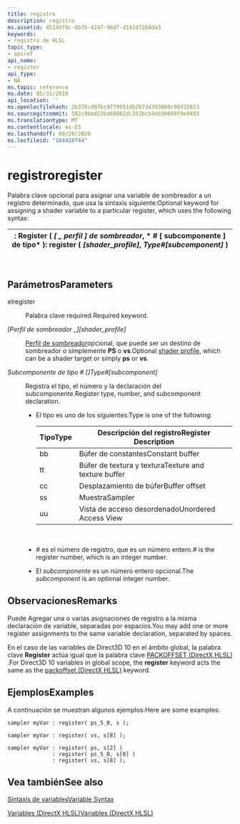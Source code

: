```yaml
---
title: registro
description: registro
ms.assetid: 45149f8c-8b76-4247-98d7-d141d7268da3
keywords:
- registro de HLSL
topic_type:
- apiref
api_name:
- register
api_type:
- NA
ms.topic: reference
ms.date: 05/31/2018
api_location: ''
ms.openlocfilehash: 2b378cd97bc9779951d62873d393009c98d32823
ms.sourcegitcommit: 592c9bbd22ba69802dc353bcb5eb30699f9e9403
ms.translationtype: MT
ms.contentlocale: es-ES
ms.lasthandoff: 08/20/2020
ms.locfileid: "104420744"
---
```

# <a name="register"></a><span data-ttu-id="3e412-104">registro</span><span class="sxs-lookup"><span data-stu-id="3e412-104">register</span></span>

<span data-ttu-id="3e412-105">Palabra clave opcional para asignar una variable de sombreador a un registro determinado, que usa la sintaxis siguiente:</span><span class="sxs-lookup"><span data-stu-id="3e412-105">Optional keyword for assigning a shader variable to a particular register, which uses the following syntax:</span></span>



| <span data-ttu-id="3e412-106">: Register ( *\[ \_ perfil \] de sombreador*, \* \# \[ subcomponente \] de tipo\* )</span><span class="sxs-lookup"><span data-stu-id="3e412-106">: register ( *\[shader\_profile\]*, *Type\#\[subcomponent\]* )</span></span> |
|----------------------------------------------------------------|



 

## <a name="parameters"></a><span data-ttu-id="3e412-107">Parámetros</span><span class="sxs-lookup"><span data-stu-id="3e412-107">Parameters</span></span>

<dl> <dt>

<span data-ttu-id="3e412-108"><span id="register"></span><span id="REGISTER"></span>el</span><span class="sxs-lookup"><span data-stu-id="3e412-108"><span id="register"></span><span id="REGISTER"></span>register</span></span>
</dt> <dd>

<span data-ttu-id="3e412-109">Palabra clave required.</span><span class="sxs-lookup"><span data-stu-id="3e412-109">Required keyword.</span></span>

</dd> <dt>

<span data-ttu-id="3e412-110"><span id="_shader_profile_"></span><span id="_SHADER_PROFILE_"></span>*\[Perfil de sombreador \_\]*</span><span class="sxs-lookup"><span data-stu-id="3e412-110"><span id="_shader_profile_"></span><span id="_SHADER_PROFILE_"></span>*\[shader\_profile\]*</span></span>
</dt> <dd>

<span data-ttu-id="3e412-111">[Perfil de sombreador](/windows/desktop/direct3dtools/dx-graphics-tools-fxc-syntax)opcional, que puede ser un destino de sombreador o simplemente **PS** o **vs**.</span><span class="sxs-lookup"><span data-stu-id="3e412-111">Optional [shader profile](/windows/desktop/direct3dtools/dx-graphics-tools-fxc-syntax), which can be a shader target or simply **ps** or **vs**.</span></span>

</dd> <dt>

<span data-ttu-id="3e412-112"><span id="Type__subcomponent_"></span><span id="type__subcomponent_"></span><span id="TYPE__SUBCOMPONENT_"></span>*Subcomponente de tipo \# \[\]*</span><span class="sxs-lookup"><span data-stu-id="3e412-112"><span id="Type__subcomponent_"></span><span id="type__subcomponent_"></span><span id="TYPE__SUBCOMPONENT_"></span>*Type\#\[subcomponent\]*</span></span>
</dt> <dd>

<span data-ttu-id="3e412-113">Registra el tipo, el número y la declaración del subcomponente.</span><span class="sxs-lookup"><span data-stu-id="3e412-113">Register type, number, and subcomponent declaration.</span></span>

-   <span data-ttu-id="3e412-114">El tipo es uno de los siguientes:</span><span class="sxs-lookup"><span data-stu-id="3e412-114">Type is one of the following:</span></span>

    

    | <span data-ttu-id="3e412-115">Tipo</span><span class="sxs-lookup"><span data-stu-id="3e412-115">Type</span></span> | <span data-ttu-id="3e412-116">Descripción del registro</span><span class="sxs-lookup"><span data-stu-id="3e412-116">Register Description</span></span>       |
    |------|----------------------------|
    | <span data-ttu-id="3e412-117">b</span><span class="sxs-lookup"><span data-stu-id="3e412-117">b</span></span>    | <span data-ttu-id="3e412-118">Búfer de constantes</span><span class="sxs-lookup"><span data-stu-id="3e412-118">Constant buffer</span></span>            |
    | <span data-ttu-id="3e412-119">t</span><span class="sxs-lookup"><span data-stu-id="3e412-119">t</span></span>    | <span data-ttu-id="3e412-120">Búfer de textura y textura</span><span class="sxs-lookup"><span data-stu-id="3e412-120">Texture and texture buffer</span></span> |
    | <span data-ttu-id="3e412-121">c</span><span class="sxs-lookup"><span data-stu-id="3e412-121">c</span></span>    | <span data-ttu-id="3e412-122">Desplazamiento de búfer</span><span class="sxs-lookup"><span data-stu-id="3e412-122">Buffer offset</span></span>              |
    | <span data-ttu-id="3e412-123">s</span><span class="sxs-lookup"><span data-stu-id="3e412-123">s</span></span>    | <span data-ttu-id="3e412-124">Muestra</span><span class="sxs-lookup"><span data-stu-id="3e412-124">Sampler</span></span>                    |
    | <span data-ttu-id="3e412-125">u</span><span class="sxs-lookup"><span data-stu-id="3e412-125">u</span></span>    | <span data-ttu-id="3e412-126">Vista de acceso desordenado</span><span class="sxs-lookup"><span data-stu-id="3e412-126">Unordered Access View</span></span>      |

    

     

-   <span data-ttu-id="3e412-127">*\#* es el número de registro, que es un número entero.</span><span class="sxs-lookup"><span data-stu-id="3e412-127">*\#* is the register number, which is an integer number.</span></span>
-   <span data-ttu-id="3e412-128">El *subcomponente* es un número entero opcional.</span><span class="sxs-lookup"><span data-stu-id="3e412-128">The *subcomponent* is an optional integer number.</span></span>

</dd> </dl>

## <a name="remarks"></a><span data-ttu-id="3e412-129">Observaciones</span><span class="sxs-lookup"><span data-stu-id="3e412-129">Remarks</span></span>

<span data-ttu-id="3e412-130">Puede Agregar una o varias asignaciones de registro a la misma declaración de variable, separadas por espacios.</span><span class="sxs-lookup"><span data-stu-id="3e412-130">You may add one or more register assignments to the same variable declaration, separated by spaces.</span></span>

<span data-ttu-id="3e412-131">En el caso de las variables de Direct3D 10 en el ámbito global, la palabra clave **Register** actúa igual que la palabra clave [PACKOFFSET (DirectX HLSL)](dx-graphics-hlsl-variable-packoffset.md) .</span><span class="sxs-lookup"><span data-stu-id="3e412-131">For Direct3D 10 variables in global scope, the **register** keyword acts the same as the [packoffset (DirectX HLSL)](dx-graphics-hlsl-variable-packoffset.md) keyword.</span></span>

## <a name="examples"></a><span data-ttu-id="3e412-132">Ejemplos</span><span class="sxs-lookup"><span data-stu-id="3e412-132">Examples</span></span>

<span data-ttu-id="3e412-133">A continuación se muestran algunos ejemplos:</span><span class="sxs-lookup"><span data-stu-id="3e412-133">Here are some examples:</span></span>


```
sampler myVar : register( ps_5_0, s ); 
```




```
sampler myVar : register( vs, s[8] );
```




```
sampler myVar : register( ps, s[2] ) 
              : register( ps_5_0, s[0] ) 
              : register( vs, s[8] );
```



## <a name="see-also"></a><span data-ttu-id="3e412-134">Vea también</span><span class="sxs-lookup"><span data-stu-id="3e412-134">See also</span></span>

<dl> <dt>

[<span data-ttu-id="3e412-135">Sintaxis de variables</span><span class="sxs-lookup"><span data-stu-id="3e412-135">Variable Syntax</span></span>](dx-graphics-hlsl-variable-syntax.md)
</dt> <dt>

[<span data-ttu-id="3e412-136">Variables (DirectX HLSL)</span><span class="sxs-lookup"><span data-stu-id="3e412-136">Variables (DirectX HLSL)</span></span>](dx-graphics-hlsl-variables.md)
</dt> </dl>

 

 